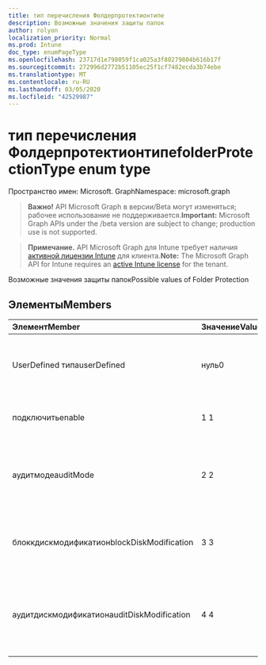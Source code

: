 ```yaml
---
title: тип перечисления Фолдерпротектионтипе
description: Возможные значения защиты папок
author: rolyon
localization_priority: Normal
ms.prod: Intune
doc_type: enumPageType
ms.openlocfilehash: 23717d1e798059f1ca025a3f80279804b616b17f
ms.sourcegitcommit: 272996d2772b51105ec25f1cf7482ecda3b74ebe
ms.translationtype: MT
ms.contentlocale: ru-RU
ms.lasthandoff: 03/05/2020
ms.locfileid: "42529987"
---
```

# <a name="folderprotectiontype-enum-type"></a><span data-ttu-id="91f08-103">тип перечисления Фолдерпротектионтипе</span><span class="sxs-lookup"><span data-stu-id="91f08-103">folderProtectionType enum type</span></span>

<span data-ttu-id="91f08-104">Пространство имен: Microsoft. Graph</span><span class="sxs-lookup"><span data-stu-id="91f08-104">Namespace: microsoft.graph</span></span>

> <span data-ttu-id="91f08-105">**Важно!** API Microsoft Graph в версии/Beta могут изменяться; рабочее использование не поддерживается.</span><span class="sxs-lookup"><span data-stu-id="91f08-105">**Important:** Microsoft Graph APIs under the /beta version are subject to change; production use is not supported.</span></span>

> <span data-ttu-id="91f08-106">**Примечание.** API Microsoft Graph для Intune требует наличия [активной лицензии Intune](https://go.microsoft.com/fwlink/?linkid=839381) для клиента.</span><span class="sxs-lookup"><span data-stu-id="91f08-106">**Note:** The Microsoft Graph API for Intune requires an [active Intune license](https://go.microsoft.com/fwlink/?linkid=839381) for the tenant.</span></span>

<span data-ttu-id="91f08-107">Возможные значения защиты папок</span><span class="sxs-lookup"><span data-stu-id="91f08-107">Possible values of Folder Protection</span></span>

## <a name="members"></a><span data-ttu-id="91f08-108">Элементы</span><span class="sxs-lookup"><span data-stu-id="91f08-108">Members</span></span>
|<span data-ttu-id="91f08-109">Элемент</span><span class="sxs-lookup"><span data-stu-id="91f08-109">Member</span></span>|<span data-ttu-id="91f08-110">Значение</span><span class="sxs-lookup"><span data-stu-id="91f08-110">Value</span></span>|<span data-ttu-id="91f08-111">Описание</span><span class="sxs-lookup"><span data-stu-id="91f08-111">Description</span></span>|
|:---|:---|:---|
|<span data-ttu-id="91f08-112">UserDefined типа</span><span class="sxs-lookup"><span data-stu-id="91f08-112">userDefined</span></span>|<span data-ttu-id="91f08-113">нуль</span><span class="sxs-lookup"><span data-stu-id="91f08-113">0</span></span>|<span data-ttu-id="91f08-114">Значение по умолчанию для устройства, без намерения.</span><span class="sxs-lookup"><span data-stu-id="91f08-114">Device default value, no intent.</span></span>|
|<span data-ttu-id="91f08-115">подключить</span><span class="sxs-lookup"><span data-stu-id="91f08-115">enable</span></span>|<span data-ttu-id="91f08-116">1 </span><span class="sxs-lookup"><span data-stu-id="91f08-116">1</span></span>|<span data-ttu-id="91f08-117">Функциональная возможность блока.</span><span class="sxs-lookup"><span data-stu-id="91f08-117">Block functionality.</span></span>|
|<span data-ttu-id="91f08-118">аудитмоде</span><span class="sxs-lookup"><span data-stu-id="91f08-118">auditMode</span></span>|<span data-ttu-id="91f08-119">2 </span><span class="sxs-lookup"><span data-stu-id="91f08-119">2</span></span>|<span data-ttu-id="91f08-120">Разрешите функциональные возможности, но Создайте журналы.</span><span class="sxs-lookup"><span data-stu-id="91f08-120">Allow functionality but generate logs.</span></span>|
|<span data-ttu-id="91f08-121">блоккдискмодификатион</span><span class="sxs-lookup"><span data-stu-id="91f08-121">blockDiskModification</span></span>|<span data-ttu-id="91f08-122">3 </span><span class="sxs-lookup"><span data-stu-id="91f08-122">3</span></span>|<span data-ttu-id="91f08-123">Блокировать запись недоверенных приложений в секторах диска.</span><span class="sxs-lookup"><span data-stu-id="91f08-123">Block untrusted apps from writing to disk sectors.</span></span>|
|<span data-ttu-id="91f08-124">аудитдискмодификатион</span><span class="sxs-lookup"><span data-stu-id="91f08-124">auditDiskModification</span></span>|<span data-ttu-id="91f08-125">4 </span><span class="sxs-lookup"><span data-stu-id="91f08-125">4</span></span>|<span data-ttu-id="91f08-126">Создание журналов при записи недоверенных приложений в секторах диска.</span><span class="sxs-lookup"><span data-stu-id="91f08-126">Generate logs when untrusted apps write to disk sectors.</span></span>|



